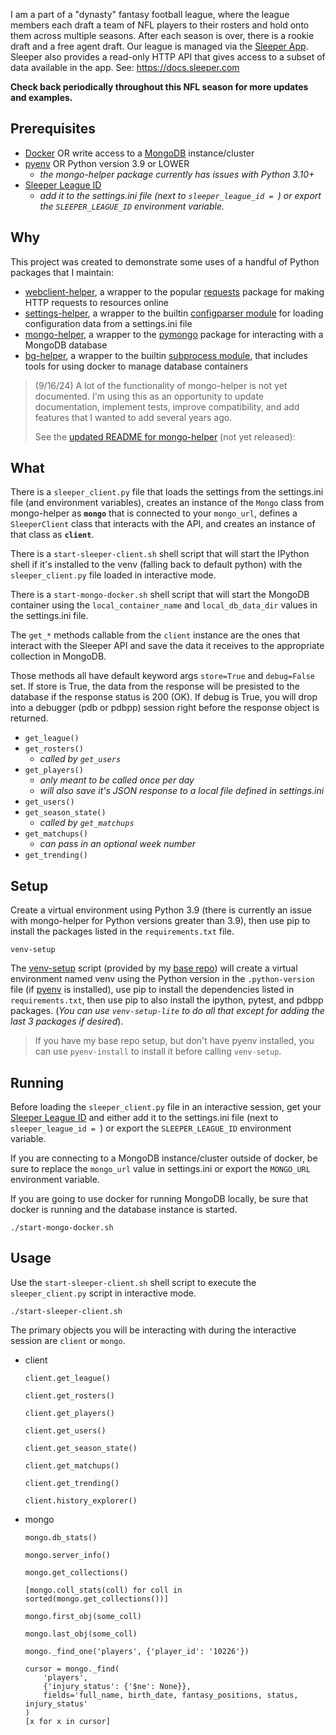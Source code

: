 I am a part of a "dynasty" fantasy football league, where the league members
each draft a team of NFL players to their rosters and hold onto them across
multiple seasons. After each season is over, there is a rookie draft and a free
agent draft. Our league is managed via the [Sleeper
App](https://sleeper.com/fantasy-football). Sleeper also provides a read-only
HTTP API that gives access to a subset of data available in the app. See:
<https://docs.sleeper.com>

**Check back periodically throughout this NFL season for more updates and
examples.**

## Prerequisites

- [Docker](https://www.docker.com) OR write access to a
  [MongoDB](https://www.mongodb.com) instance/cluster
- [pyenv](https://github.com/pyenv/pyenv) OR Python version 3.9 or LOWER
    - *the mongo-helper package currently has issues with Python 3.10+*
- [Sleeper League
  ID](https://support.sleeper.com/en/articles/4121798-how-do-i-find-my-league-id)
    - *add it to the settings.ini file (next to `sleeper_league_id = `) or export
      the `SLEEPER_LEAGUE_ID` environment variable.*

## Why

This project was created to demonstrate some uses of a handful of Python
packages that I maintain:

- [webclient-helper](https://pypi.org/project/webclient-helper), a wrapper to
  the popular [requests](https://pypi.org/project/requests) package for making
  HTTP requests to resources online
- [settings-helper](https://pypi.org/project/settings-helper), a wrapper to the
  builtin [configparser
  module](https://docs.python.org/3/library/configparser.html) for loading
  configuration data from a settings.ini file
- [mongo-helper](https://pypi.org/project/mongo-helper), a wrapper to the
  [pymongo](https://pypi.org/project/pymongo) package for interacting with a
  MongoDB database
- [bg-helper](https://pypi.org/project/bg-helper), a wrapper to the builtin
  [subprocess module](https://docs.python.org/3/library/subprocess.html), that
  includes tools for using docker to manage database containers

> (9/16/24) A lot of the functionality of mongo-helper is not yet documented. I'm
> using this as an opportunity to update documentation, implement tests, improve
> compatibility, and add features that I wanted to add several years ago.
>
> See the [updated README for mongo-helper](https://github.com/kenjyco/mongo-helper/blob/c3c82c80f756595bebebcfd66ff4d0957afd0547/README.md) (not yet released):
>

## What

There is a `sleeper_client.py` file that loads the settings from the
settings.ini file (and environment variables), creates an instance of the
`Mongo` class from mongo-helper as **`mongo`** that is connected to your
`mongo_url`, defines a `SleeperClient` class that interacts with the API, and
creates an instance of that class as **`client`**.

There is a `start-sleeper-client.sh` shell script that will start the IPython
shell if it's installed to the venv (falling back to default python) with the
`sleeper_client.py` file loaded in interactive mode.

There is a `start-mongo-docker.sh` shell script that will start the MongoDB
container using the `local_container_name` and `local_db_data_dir` values in the
settings.ini file.

The `get_*` methods callable from the `client` instance are the ones that
interact with the Sleeper API and save the data it receives to the appropriate
collection in MongoDB.

Those methods all have default keyword args `store=True` and `debug=False` set.
If store is True, the data from the response will be presisted to the database
if the response status is 200 (OK).  If debug is True, you will drop into a
debugger (pdb or pdbpp) session right before the response object is returned.

- `get_league()`
- `get_rosters()`
    - *called by `get_users`*
- `get_players()`
    - *only meant to be called once per day*
    - *will also save it's JSON response to a local file defined in settings.ini*
- `get_users()`
- `get_season_state()`
    - *called by `get_matchups`*
- `get_matchups()`
    - *can pass in an optional week number*
- `get_trending()`

## Setup

Create a virtual environment using Python 3.9 (there is currently an issue with
mongo-helper for Python versions greater than 3.9), then use pip to install the
packages listed in the `requirements.txt` file.

```
venv-setup
```

The [venv-setup](https://github.com/kenjyco/base/blob/master/bin/venv-setup)
script (provided by my [base repo](https://github.com/kenjyco/base)) will create
a virtual environment named venv using the Python version in the
`.python-version` file (if [pyenv](https://github.com/pyenv/pyenv) is
installed), use pip to install the dependencies listed in
`requirements.txt`, then use pip to also install the ipython, pytest, and pdbpp
packages. (*You can use `venv-setup-lite` to do all that except for adding the
last 3 packages if desired*).

> If you have my base repo setup, but don't have pyenv installed, you can use
> `pyenv-install` to install it before calling `venv-setup`.

## Running

Before loading the `sleeper_client.py` file in an interactive session, get your
[Sleeper League
ID](https://support.sleeper.com/en/articles/4121798-how-do-i-find-my-league-id)
and either add it to the settings.ini file (next to `sleeper_league_id = `) or
export the `SLEEPER_LEAGUE_ID` environment variable.

If you are connecting to a MongoDB instance/cluster outside of docker, be sure
to replace the `mongo_url` value in settings.ini or export the `MONGO_URL`
environment variable.

If you are going to use docker for running MongoDB locally, be sure that docker
is running and the database instance is started.

```
./start-mongo-docker.sh
```

## Usage

Use the `start-sleeper-client.sh` shell script to execute the
`sleeper_client.py` script in interactive mode.

```
./start-sleeper-client.sh
```

The primary objects you will be interacting with during the interactive session
are `client` or `mongo`.


- client

    ```
    client.get_league()

    client.get_rosters()

    client.get_players()

    client.get_users()

    client.get_season_state()

    client.get_matchups()

    client.get_trending()

    client.history_explorer()
    ```

- mongo

    ```
    mongo.db_stats()

    mongo.server_info()

    mongo.get_collections()

    [mongo.coll_stats(coll) for coll in sorted(mongo.get_collections())]

    mongo.first_obj(some_coll)

    mongo.last_obj(some_coll)

    mongo._find_one('players', {'player_id': '10226'})

    cursor = mongo._find(
        'players',
        {'injury_status': {'$ne': None}},
        fields='full_name, birth_date, fantasy_positions, status, injury_status'
    )
    [x for x in cursor]
    ```
